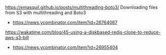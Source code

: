 https://emasquil.github.io/posts/multithreading-boto3/ Downloading files from S3 with multithreading and Boto3
* https://news.ycombinator.com/item?id=26764067


https://wakatime.com/blog/45-using-a-diskbased-redis-clone-to-reduce-aws-s3-bill
* https://news.ycombinator.com/item?id=26955404